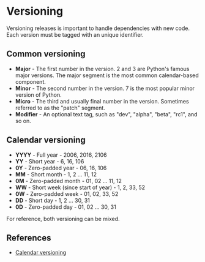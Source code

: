 # Versioning

Versioning releases is important to handle dependencies with new code. Each
version must be tagged with an unique identifier.

## Common versioning

- **Major** - The first number in the version. 2 and 3 are Python's famous major
  versions. The major segment is the most common calendar-based component.
- **Minor** - The second number in the version. 7 is the most popular minor version
  of Python.
- **Micro** - The third and usually final number in the version. Sometimes referred
  to as the "patch" segment.
- **Modifier** - An optional text tag, such as "dev", "alpha", "beta", "rc1", and so
  on.

## Calendar versioning

- **YYYY** - Full year - 2006, 2016, 2106
- **YY** - Short year - 6, 16, 106
- **0Y** - Zero-padded year - 06, 16, 106
- **MM** - Short month - 1, 2 ... 11, 12
- **0M** - Zero-padded month - 01, 02 ... 11, 12
- **WW** - Short week (since start of year) - 1, 2, 33, 52
- **0W** - Zero-padded week - 01, 02, 33, 52
- **DD** - Short day - 1, 2 ... 30, 31
- **0D** - Zero-padded day - 01, 02 ... 30, 31

For reference, both versioning can be mixed.

## References

- [Calendar versioning](https://calver.org/)
